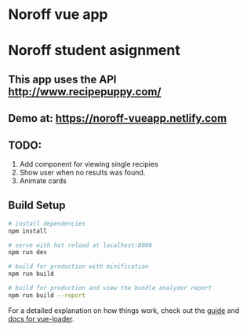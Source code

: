 # Noroff vue app

# Noroff student asignment

## This app uses the API http://www.recipepuppy.com/
## Demo at: https://noroff-vueapp.netlify.com
## TODO: 
1. Add component for viewing single recipies
2. Show user when no results was found.
3. Animate cards

## Build Setup

``` bash
# install dependencies
npm install

# serve with hot reload at localhost:8080
npm run dev

# build for production with minification
npm run build

# build for production and view the bundle analyzer report
npm run build --report
```

For a detailed explanation on how things work, check out the [guide](http://vuejs-templates.github.io/webpack/) and [docs for vue-loader](http://vuejs.github.io/vue-loader).
